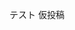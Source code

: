 <!--
title:   テスト
tags:    AppRunner,Next.js
id:      3b063f27ce902db68b05
private: true
-->
テスト
仮投稿